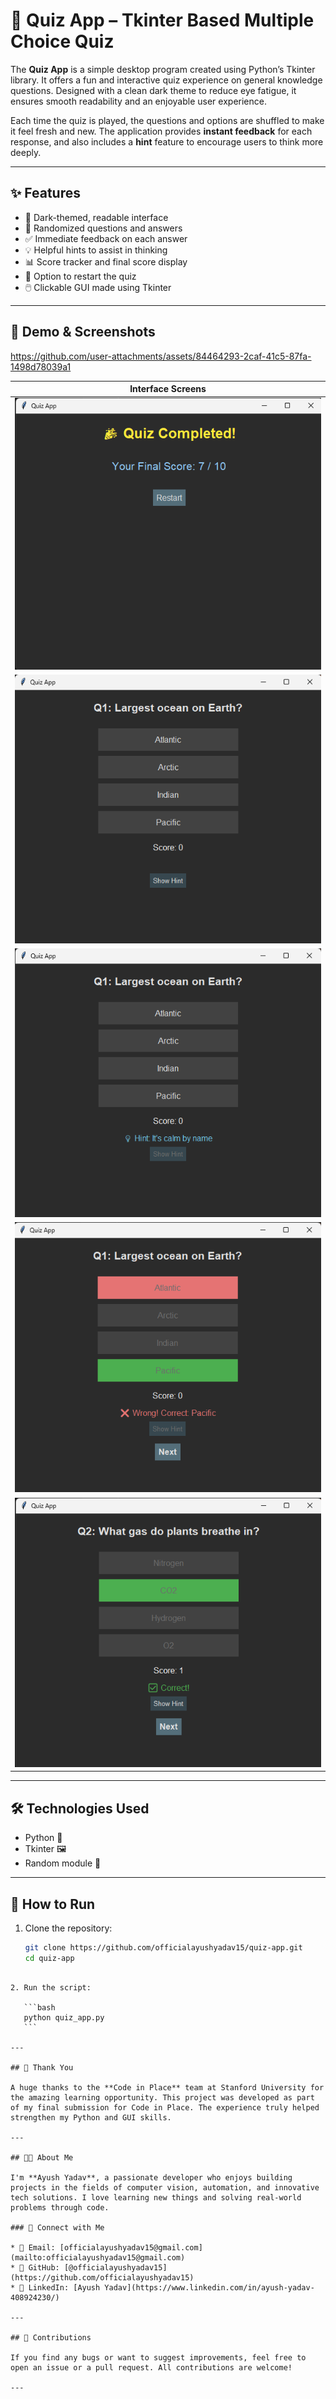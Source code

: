 
# 🧠 Quiz App – Tkinter Based Multiple Choice Quiz

The **Quiz App** is a simple desktop program created using Python’s Tkinter library. It offers a fun and interactive quiz experience on general knowledge questions. Designed with a clean dark theme to reduce eye fatigue, it ensures smooth readability and an enjoyable user experience.

Each time the quiz is played, the questions and options are shuffled to make it feel fresh and new. The application provides **instant feedback** for each response, and also includes a **hint** feature to encourage users to think more deeply.

---

## ✨ Features

- 🎨 Dark-themed, readable interface  
- 🔄 Randomized questions and answers  
- ✅ Immediate feedback on each answer  
- 💡 Helpful hints to assist in thinking  
- 📊 Score tracker and final score display  
- 🔁 Option to restart the quiz  
- 🖱️ Clickable GUI made using Tkinter  

---

## 📸 Demo & Screenshots



https://github.com/user-attachments/assets/84464293-2caf-41c5-87fa-1498d78039a1



| Interface Screens |
|-------------------|
| ![Start Quiz](1.png) |
| ![Question Asked](2.png) |
| ![Answer Selected](3.png) |
| ![Hint Display](4.png) |
| ![Final Score](5.png) |

---

## 🛠 Technologies Used

- Python 🐍  
- Tkinter 🖼️  
- Random module 🎲  

---

## 📂 How to Run

1. Clone the repository:
   ```bash
   git clone https://github.com/officialayushyadav15/quiz-app.git
   cd quiz-app
````

2. Run the script:

   ```bash
   python quiz_app.py
   ```

---

## 🙌 Thank You

A huge thanks to the **Code in Place** team at Stanford University for the amazing learning opportunity. This project was developed as part of my final submission for Code in Place. The experience truly helped strengthen my Python and GUI skills.

---

## 🧑‍💻 About Me

I'm **Ayush Yadav**, a passionate developer who enjoys building projects in the fields of computer vision, automation, and innovative tech solutions. I love learning new things and solving real-world problems through code.

### 🔗 Connect with Me

* 📧 Email: [officialayushyadav15@gmail.com](mailto:officialayushyadav15@gmail.com)
* 💼 GitHub: [@officialayushyadav15](https://github.com/officialayushyadav15)
* 🔗 LinkedIn: [Ayush Yadav](https://www.linkedin.com/in/ayush-yadav-408924230/)

---

## 🤝 Contributions

If you find any bugs or want to suggest improvements, feel free to open an issue or a pull request. All contributions are welcome!

---


